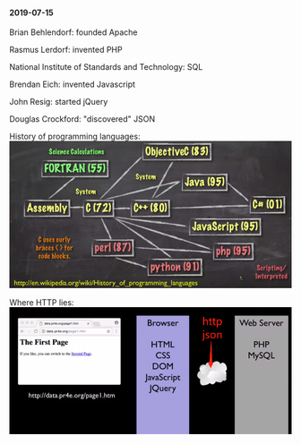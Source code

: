 #### 2019-07-15

Brian Behlendorf: founded Apache

Rasmus Lerdorf: invented PHP

National Institute of Standards and Technology: SQL

Brendan Eich: invented Javascript

John Resig: started jQuery

Douglas Crockford: "discovered" JSON

History of programming languages: 
<img src="./imgs/history_of_programming_languages.png" width="1000">

Where HTTP lies: 
<img src="./imgs/http.png" width="1000">
